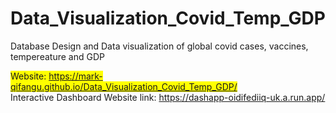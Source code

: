 # Data_Visualization_Covid_Temp_GDP
Database Design and Data visualization of global covid cases, vaccines, tempereature and GDP

<span style="background-color: yellow;">Website: https://mark-qifangu.github.io/Data_Visualization_Covid_Temp_GDP/</span> <br>
Interactive Dashboard Website link: https://dashapp-oidifediiq-uk.a.run.app/
